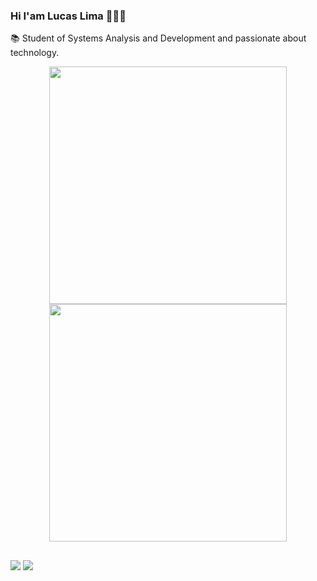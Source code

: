 ### Hi I'am Lucas Lima 👨🏻‍💻
   📚 Student of Systems Analysis and Development and passionate about technology.
   
<div align="center">
 <a href="https://github.com/lucaslimadev">
  <img width="380"src="https://github-readme-stats.vercel.app/api?username=lucaslimadev&show_icons=true&theme=midnight-purple&include_all_commits=true&count_private=true"/>
  <img width="380"src="https://github-readme-stats.vercel.app/api/top-langs/?username=lucaslimadev&layout=compact&langs_count=7&theme=midnight-purple"/>
</div>
   
  ##
 
<div> 
  <a href="https://www.linkedin.com/in/lucaslimax" target="_blank"><img src="https://img.shields.io/badge/-LinkedIn-%230077B5?style=for-the-badge&logo=linkedin&logoColor=white" target="_blank"></a> 
  <a href="https://instagram.com/lucaslimarm" target="_blank"><img src="https://img.shields.io/badge/-Instagram-610095?style=for-the-badge&logo=instagram&logoColor=white" target="_blank"></a>
</div>
